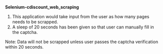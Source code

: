 **Selenium-cdiscount_web_scraping**

1) This application would take input from the user as how many pages needs to be scrapped.
2) A sleep of 20 seconds has been given so that user can manually fill in the captcha.

Note: Data will not be scrapped unless user passes the captcha verification within 20 seconds.
